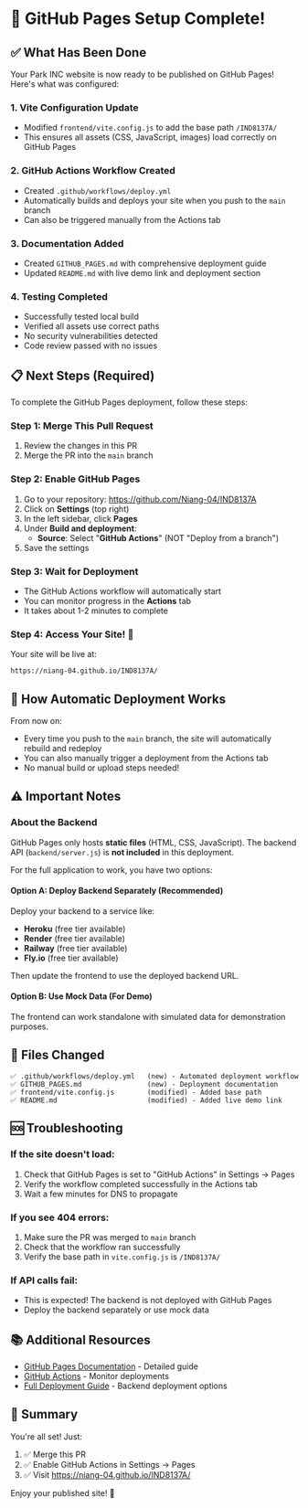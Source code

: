 # 🎉 GitHub Pages Setup Complete!

## ✅ What Has Been Done

Your Park INC website is now ready to be published on GitHub Pages! Here's what was configured:

### 1. Vite Configuration Update
- Modified `frontend/vite.config.js` to add the base path `/IND8137A/`
- This ensures all assets (CSS, JavaScript, images) load correctly on GitHub Pages

### 2. GitHub Actions Workflow Created
- Created `.github/workflows/deploy.yml`
- Automatically builds and deploys your site when you push to the `main` branch
- Can also be triggered manually from the Actions tab

### 3. Documentation Added
- Created `GITHUB_PAGES.md` with comprehensive deployment guide
- Updated `README.md` with live demo link and deployment section

### 4. Testing Completed
- Successfully tested local build
- Verified all assets use correct paths
- No security vulnerabilities detected
- Code review passed with no issues

## 📋 Next Steps (Required)

To complete the GitHub Pages deployment, follow these steps:

### Step 1: Merge This Pull Request
1. Review the changes in this PR
2. Merge the PR into the `main` branch

### Step 2: Enable GitHub Pages
1. Go to your repository: https://github.com/Niang-04/IND8137A
2. Click on **Settings** (top right)
3. In the left sidebar, click **Pages**
4. Under **Build and deployment**:
   - **Source**: Select "**GitHub Actions**" (NOT "Deploy from a branch")
5. Save the settings

### Step 3: Wait for Deployment
- The GitHub Actions workflow will automatically start
- You can monitor progress in the **Actions** tab
- It takes about 1-2 minutes to complete

### Step 4: Access Your Site! 🎊
Your site will be live at:
```
https://niang-04.github.io/IND8137A/
```

## 🔄 How Automatic Deployment Works

From now on:
- Every time you push to the `main` branch, the site will automatically rebuild and redeploy
- You can also manually trigger a deployment from the Actions tab
- No manual build or upload steps needed!

## ⚠️ Important Notes

### About the Backend
GitHub Pages only hosts **static files** (HTML, CSS, JavaScript). The backend API (`backend/server.js`) is **not included** in this deployment.

For the full application to work, you have two options:

#### Option A: Deploy Backend Separately (Recommended)
Deploy your backend to a service like:
- **Heroku** (free tier available)
- **Render** (free tier available)
- **Railway** (free tier available)
- **Fly.io** (free tier available)

Then update the frontend to use the deployed backend URL.

#### Option B: Use Mock Data (For Demo)
The frontend can work standalone with simulated data for demonstration purposes.

## 📁 Files Changed

```
✅ .github/workflows/deploy.yml   (new) - Automated deployment workflow
✅ GITHUB_PAGES.md                (new) - Deployment documentation
✅ frontend/vite.config.js        (modified) - Added base path
✅ README.md                      (modified) - Added live demo link
```

## 🆘 Troubleshooting

### If the site doesn't load:
1. Check that GitHub Pages is set to "GitHub Actions" in Settings → Pages
2. Verify the workflow completed successfully in the Actions tab
3. Wait a few minutes for DNS to propagate

### If you see 404 errors:
1. Make sure the PR was merged to `main` branch
2. Check that the workflow ran successfully
3. Verify the base path in `vite.config.js` is `/IND8137A/`

### If API calls fail:
- This is expected! The backend is not deployed with GitHub Pages
- Deploy the backend separately or use mock data

## 📚 Additional Resources

- [GitHub Pages Documentation](GITHUB_PAGES.md) - Detailed guide
- [GitHub Actions](https://github.com/Niang-04/IND8137A/actions) - Monitor deployments
- [Full Deployment Guide](DEPLOYMENT.md) - Backend deployment options

## 🎯 Summary

You're all set! Just:
1. ✅ Merge this PR
2. ✅ Enable GitHub Actions in Settings → Pages
3. ✅ Visit https://niang-04.github.io/IND8137A/

Enjoy your published site! 🚀
